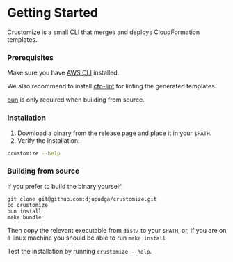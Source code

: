 # Getting Started

Crustomize is a small CLI that merges and deploys CloudFormation templates.

### Prerequisites

Make sure you have [AWS CLI](https://aws.amazon.com/cli/) installed.

We also recommend to install [cfn-lint](https://github.com/aws-cloudformation/cfn-lint)
for linting the generated templates.

[bun](https://bun.sh) is only required when building from source.

### Installation

1. Download a binary from the release page and place it in your `$PATH`.
2. Verify the installation:

```bash
crustomize --help
```

### Building from source

If you prefer to build the binary yourself:

```shell
git clone git@github.com:djupudga/crustomize.git
cd crustomize
bun install
make bundle
```

Then copy the relevant executable from `dist/` to your `$PATH`, or, if you
are on a linux machine you should be able to run `make install`

Test the installation by running `crustomize --help`.